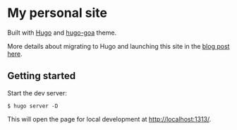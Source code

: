 # My personal site

Built with [Hugo](https://gohugo.io/) and [hugo-goa](https://github.com/shenoybr/hugo-goa) theme.

More details about migrating to Hugo and launching this site in the [blog post here](https://employbl.com/blog/rebuilding-personal-site-netlify-and-hugo).

## Getting started

Start the dev server:

```
$ hugo server -D 
```

This will open the page for local development at [http://localhost:1313/](http://localhost:1313/).